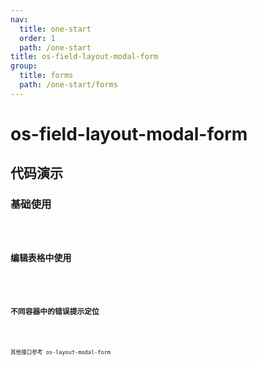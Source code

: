 ```yaml
---
nav:
  title: one-start
  order: 1
  path: /one-start
title: os-field-layout-modal-form
group:
  title: forms
  path: /one-start/forms
---
```


# os-field-layout-modal-form

## 代码演示

### 基础使用

<code src="../demos/field-layout-modal-form/simple.tsx" />

### 编辑表格中使用

<code src="../demos/field-layout-modal-form/in-table.tsx" />

### 不同容器中的错误提示定位

<code src="../demos/field-layout-modal-form/error-position.tsx" />

其他接口参考 os-layout-modal-form

